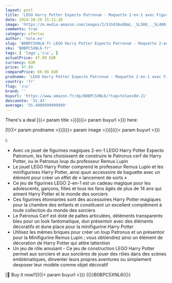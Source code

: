 ```yaml
---
layout: post
title: 'LEGO Harry Potter Expecto Patronum - Maquette 2-en-1 avec Figurines Animales Cerf et Loup - Décoration de Chambre avec Accessoires - Idée Cadeaux pour Adolescents  Hommes et Femmes 76414'
date: 2024-10-29 15:11:28
image: 'https://m.media-amazon.com/images/I/51h93Au8QmL._SL500_._SL400_.jpg'
comments: true
category: ofertas
author: 'tole.es'
slug: 'B0BPC5XNL6-fr LEGO Harry Potter Expecto Patronum - Maquette 2-en-1 avec...'
sku: 'B0BPC5XNL6-fr'
tags: [ 'lego','🇫🇷', ]
actualPrice: 47.99 EUR
currency: EUR
price: 47.99
comparePrice: 69.99 EUR
prodname: 'LEGO Harry Potter Expecto Patronum - Maquette 2-en-1 avec Figurines Animales Cerf et Loup - Décoration de Chambre avec Accessoires - Idée Cadeaux pour Adolescents  Hommes et Femmes 76414'
country: 'fr'
flag: '🇫🇷'
brand: ''
buyurl: 'https://www.amazon.fr/dp/B0BPC5XNL6/?tag=tolees0d-21'
descuento: '31.43'
average: '55.4089999999999'
---
```


There's a deal [{{< param title >}}]({{< param buyurl >}})  here:

[![{{< param prodname >}}]({{< param image >}})]({{< param buyurl >}})

ℹ️:

- Avec ce jouet de figurines magiques 2-en-1 LEGO Harry Potter Expecto Patronum, les fans choisissent de construire le Patronus cerf de Harry Potter, ou le Patronus loup du professeur Remus Lupin
- Le jouet LEGO Harry Potter comprend le professeur Remus Lupin et les minifigurines Harry Potter, ainsi quun accessoire de baguette avec un élément pour créer un effet de « lancement de sorts »
- Ce jeu de figurines LEGO 2-en-1 est un cadeau magique pour les adolescents, garçons, filles et tous les fans âgés de plus de 14 ans qui aiment Harry Potter et le monde des sorciers
- Ces figurines étonnantes sont des accessoires Harry Potter magiques pour la chambre des enfants et constituent un excellent complément à toute collection du monde des sorciers
- Le Patronus Cerf est doté de pattes articulées, déléments transparents bleu pour un look fantomatique, dun présentoir avec des éléments décoratifs et dune place pour la minifigurine Harry Potter
- Utilisez les mêmes briques pour créer un loup Patronus et un présentoir pour la Minifigurine Remus Lupin ; vous obtiendrez ainsi un élément de décoration de Harry Potter qui attire lattention
- Un jeu de rôle amusant - Ce jeu de construction LEGO Harry Potter permet aux sorciers et aux sorcières de jouer des rôles dans des scènes emblématiques, dinventer leurs propres aventures ou simplement dexposer leur modèle comme objet décoratif

[🛒 Buy it now!!]({{< param buyurl >}})
{{<world>}}B0BPC5XNL6{{</world>}}
